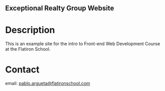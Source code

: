 Exceptional Realty Group Website
---

# Description

This is an example site for the intro to Front-end Web Development Course at the Flatiron School.

# Contact

email: pablo.argueta@flatironschool.com